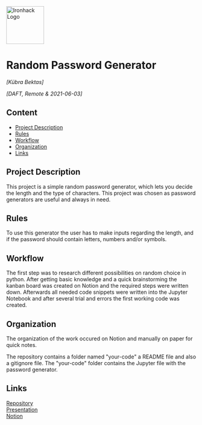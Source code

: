 <img src="https://bit.ly/2VnXWr2" alt="Ironhack Logo" width="100"/>

# Random Password Generator
*[Kübra Bektas]*

*[DAFT, Remote & 2021-06-03]*

## Content
- [Project Description](#project-description)
- [Rules](#rules)
- [Workflow](#workflow)
- [Organization](#organization)
- [Links](#links)

## Project Description <a class="anchor" id="project-description"></a>
This project is a simple random password generator, which lets you decide the length and the type of characters. This project was chosen as password generators are useful and always in need.

## Rules <a class="anchor" id="rules"></a>
To use this generator the user has to make inputs regarding the length, and if the password should contain letters, numbers and/or symbols.

## Workflow <a class="anchor" id="workflow"></a>
The first step was to research different possibilities on random choice in python. After getting basic knowledge and a quick brainstorming the kanban board was created on Notion and the required steps were written down. Afterwards all needed code snippets were written into the Jupyter Notebook and after several trial and errors the first working code was created. 

## Organization <a class="anchor" id="organization"></a>
The organization of the work occured on Notion and manually on paper for quick notes. 

The repository contains a folder named "your-code" a README file and also a gitignore file. The "your-code" folder contains the Jupyter file with the password generator.

## Links <a class="anchor" id="links"></a>
[Repository](https://github.com/qbsaram/Project-Week-1-Build-Your-Own-Game)  
[Presentation](https://drive.google.com/drive/folders/1p7ZHvzo3XA7Ques3pE_boC2vO8PSWCD8/)  
[Notion](https://www.notion.so/b06e659559e84a0aaa4c95232c3a9da4?v=8686689b588c44b390941c270d185651)  
